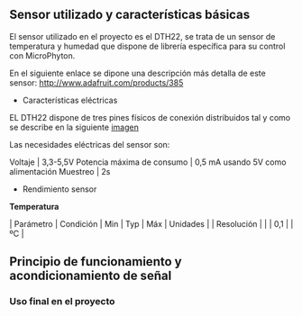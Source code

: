 ## Sensor utilizado y características básicas

El sensor utilizado en el proyecto es el DTH22, se trata de un sensor de temperatura y humedad que dispone de librería específica para su control con MicroPhyton.

En el siguiente enlace se dipone una descripción más detalla de este sensor:
<http://www.adafruit.com/products/385>

 - Características eléctricas
 
 EL DTH22 dispone de tres pines físicos de conexión distribuidos tal y como se describe en la siguiente [imagen](https://hackster.imgix.net/uploads/attachments/267054/dht22-pinout_2P1AgF3wPs.png?auto=compress%2Cformat&w=680&h=510&fit=max)
 
 Las necesidades eléctricas del sensor son:
 
 Voltaje | 3,3-5,5V
 Potencia máxima de consumo | 0,5 mA usando 5V como alimentación
 Muestreo | 2s
 
 - Rendimiento sensor
 
 **Temperatura**
 
 | Parámetro | Condición | Min | Typ | Máx | Unidades |
 | Resolución |  |  | 0,1 |  | ºC |
 

## Principio de funcionamiento y acondicionamiento de señal

### Uso final en el proyecto
